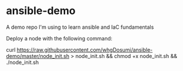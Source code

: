 # ansible-demo
A demo repo I'm using to learn ansible and IaC fundamentals

Deploy a node with the following command:

curl https://raw.githubusercontent.com/whgDosumi/ansible-demo/master/node_init.sh > node_init.sh && chmod +x node_init.sh && ./node_init.sh
